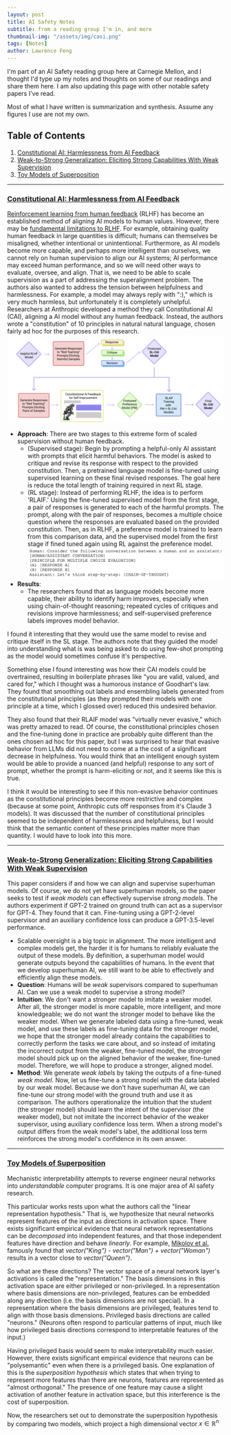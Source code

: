 ```yaml
---
layout: post
title: AI Safety Notes
subtitle: from a reading group I'm in, and more
thumbnail-img: "/assets/img/casi.png"
tags: [Notes]
author: Lawrence Feng
---
```


I'm part of an AI Safety reading group here at Carnegie Mellon, and I thought I'd type up my notes and thoughts on some of our readings and share them here. I am also updating this page with other notable safety papers I've read.

Most of what I have written is summarization and synthesis. Assume any figures I use are not my own.

## Table of Contents

1. [Constitutional AI: Harmlessness from AI Feedback](#constitutional-ai-harmlessness-from-ai-feedback)
2. [Weak-to-Strong Generalization: Eliciting Strong Capabilities With Weak Supervision](#weak-to-strong-generalization-eliciting-strong-capabilities-with-weak-supervision)
3. [Toy Models of Superposition](#toy-models-of-superposition)

---
### [Constitutional AI: Harmlessness from AI Feedback](https://arxiv.org/pdf/2212.08073)
[Reinforcement learning from human feedback](https://arxiv.org/abs/1706.03741) (RLHF) has become an established method of aligning AI models to human values. However, there may be [fundamental limitations to RLHF](https://arxiv.org/pdf/2307.15217). For example, obtaining quality human feedback in large quantities is difficult; humans can themselves be misaligned, whether intentional or unintentional. Furthermore, as AI models become more capable, and perhaps more intelligent than ourselves, we cannot rely on human supervision to align our AI systems; AI performance may exceed human performance, and so we will need other ways to evaluate, oversee, and align. That is, we need to be able to scale supervision as a part of addressing the superalignment problem. The authors also wanted to address the tension between helpfulness and harmlessness. For example, a model may always reply with ":)," which is very much harmless, but unfortunately it is completely unhelpful. 
Researchers at Anthropic developed a method they call Constitutional AI (CAI), aligning a AI model without any human feedback. Instead, the authors wrote a "constitution" of 10 principles in natural natural language, chosen fairly ad hoc for the purposes of this research. 
![Their approach, taken from the paper](/assets/img/constitutional.png)

- **Approach**: There are two stages to this extreme form of scaled supervision without human feedback.
    - (Supervised stage): Begin by prompting a helpful-only AI assistant with prompts that elicit harmful behaviors. The model is asked to critique and revise its response with respect to the provided constitution. Then, a pretrained language model is fine-tuned using supervised learning on these final revised responses. The goal here is reduce the total length of training required in next RL stage.
    - (RL stage): Instead of performing RLHF, the idea is to perform 'RLAIF.' Using the fine-tuned supervised model from the first stage, a pair of responses is generated to each of the harmful prompts. The prompt, along with the pair of responses, becomes a multiple choice question where the responses are evaluated based on the provided constitution. Then, as in RLHF, a preference model is trained to learn from this comparison data, and the supervised model from the first stage if fined tuned again using RL against the preference model. ![MCQ example](/assets/img/constitutional2.png)
- **Results**: 
    - The researchers found that as language models become more capable, their ability to identify harm improves, especially when using chain-of-thought reasoning; repeated cycles of critiques and revisions improve harmlessness; and self-supervised preference labels improves model behavior. 

I found it interesting that they would use the same model to revise and critique itself in the SL stage. The authors note that they guided the model into understanding what is was being asked to do using few-shot prompting as the model would sometimes confuse it's perspective.  

Something else I found interesting was how their CAI models could be overtrained, resulting in boilerplate phrases like "you are valid, valued, and cared for," which I thought was a humorous instance of Goodhart's law. They found that smoothing out labels and ensembling labels generated from the constitutional principles (as they prompted their models with one principle at a time, which I glossed over) reduced this undesired behavior. 

They also found that their RLAIF model was "virtually never evasive," which was pretty amazed to read. Of course, the constitutional principles chosen and the fine-tuning done in practice are probably quite different than the ones chosen ad hoc for this paper, but I was surprised to hear that evasive behavior from LLMs did not need to come at a the cost of a significant decrease in helpfulness. You would think that an intelligent enough system would be able to provide a nuanced (and helpful) response to any sort of prompt, whether the prompt is harm-eliciting or not, and it seems like this is true. 

I think it would be interesting to see if this non-evasive behavior continues as the constitutional principles become more restrictive and complex (because at some point, Anthropic cuts off responses from it's Claude 3 models). It was discussed that the number of constitutional principles seemed to be independent of harmlessness and helpfulness, but I would think that the semantic content of these principles matter more than quantity. I would have to look into this more. 

---
### [Weak-to-Strong Generalization: Eliciting Strong Capabilities With Weak Supervision](https://arxiv.org/pdf/2312.09390.pdf)
This paper considers if and how we can align and supervise superhuman models. Of course, we do not yet have superhuman models, so the paper seeks to test if *weak models* can effectively supervise *strong models*. The authors experiment if GPT-2 trained on ground truth can act as a supervisor for GPT-4. They found that it can. Fine-tuning using a GPT-2-level supervisor and an auxiliary confidence loss can produce a GPT-3.5-level performance.

- Scalable oversight is a big topic in alignment. The more intelligent and complex models get, the harder it is for humans to reliably evaluate the output of these models. By definition, a superhuman model would generate outputs beyond the capabilities of humans. In the event that we develop superhuman AI, we still want to be able to effectively and efficiently align these models.
- **Question**: Humans will be *weak* supervisors compared to superhuman AI. Can we use a weak model to supervise a strong model?
- **Intuition**: We don't want a stronger model to imitate a weaker model. After all, the stronger model is more capable, more intelligent, and more knowledgeable; we do not want the stronger model to behave like the weaker model. When we generate labeled data using a fine-tuned, weak model, and use these labels as fine-tuning data for the stronger model, we hope that the stronger model already contains the capabilities to correctly perform the tasks we care about, and so instead of imitating the incorrect output from the weaker, fine-tuned model, the stronger model should pick up on the aligned behavior of the weaker, fine-tuned model. Therefore, we will hope to produce a stronger, aligned model. 
- **Method**: We generate *weak labels* by taking the outputs of a fine-tuned *weak model*. Now, let us fine-tune a strong model with the data labeled by our weak model. Because we don't have superhuman AI, we can fine-tune our strong model with the ground truth and use it as comparison. The authors operationalize the intuition that the student (the stronger model) should learn the intent of the supervisor (the weaker model), but not imitate the incorrect behavior of the weaker supervisor, using auxiliary confidence loss term. When a strong model's output differs from the weak model's label, the additional loss term reinforces the strong model's confidence in its own answer.

---
### [Toy Models of Superposition](https://transformer-circuits.pub/2022/toy_model)
Mechanistic interpretability attempts to reverse engineer neural networks into *understandable* computer programs. It is one major area of AI safety research. 

This particular works rests upon what the authors call the "linear representation hypothesis." That is, we hypothesize that neural networks represent features of the input as directions in activation space. There exists significant empirical evidence that neural network representations can be *decomposed* into independent features, and that those independent features have direction and behave *linearly*. For example, [Mikolov et al.](https://arxiv.org/abs/1301.3781) famously found that *vector("King") - vector("Man") + vector("Woman")* results in a vector close to *vector("Queen")*. 

So what are these directions? The vector space of a neural network layer's activations is called the "representation." The basis dimensions in this activation space are either privileged or non-privileged. In a representation where basis dimensions are non-privileged, features can be embedded along any direction (i.e. the basis dimensions are not special). In a representation where the basis dimensions are privileged, features tend to align with those basis dimensions. Privileged basis directions are called "neurons." (Neurons often respond to particular patterns of input, much like how privileged basis directions correspond to interpretable features of the input.)

Having privileged basis would seem to make interpretability much easier. However, there exists significant empirical evidence that neurons can be "polysemantic" even when there is a privileged basis. One explanation of this is the *superposition hypothesis* which states that when trying to represent more features than there are neurons, features are represented as "almost orthogonal." The presence of one feature may cause a slight activation of another feature in activation space, but this interference is the cost of superposition. 

Now, the researchers set out to demonstrate the superposition hypothesis by comparing two models, which project a high dimensional vector $x \in \mathbb{R}^n$ 

